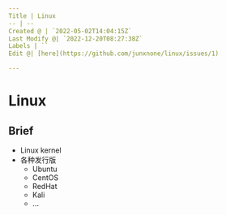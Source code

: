 ```yaml
---
Title | Linux
-- | --
Created @ | `2022-05-02T14:04:15Z`
Last Modify @| `2022-12-20T08:27:38Z`
Labels | ``
Edit @| [here](https://github.com/junxnone/linux/issues/1)

---
```

# Linux


## Brief
- Linux kernel
- 各种发行版
  - Ubuntu
  - CentOS
  - RedHat
  - Kali
  - ...
